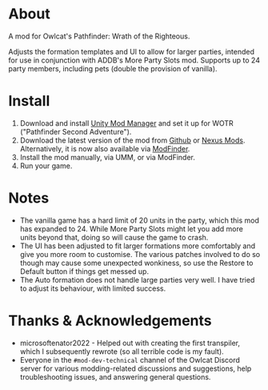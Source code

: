 # About

A mod for Owlcat's Pathfinder: Wrath of the Righteous.

Adjusts the formation templates and UI to allow for larger parties, intended for use in conjunction with ADDB's More Party Slots mod. Supports up to 24 party members, including pets (double the provision of vanilla).

# Install
1. Download and install [Unity Mod Manager](https://www.nexusmods.com/site/mods/21) and set it up for WOTR ("Pathfinder Second Adventure").
1. Download the latest version of the mod from [Github](/releases/latest) or [Nexus Mods](https://www.nexusmods.com/pathfinderwrathoftherighteous/mods/xxx). Alternatively, it is now also available via [ModFinder](https://github.com/Pathfinder-WOTR-Modding-Community/ModFinder/releases/latest).
1. Install the mod manually, via UMM, or via ModFinder.
1. Run your game.

# Notes
- The vanilla game has a hard limit of 20 units in the party, which this mod has expanded to 24. While More Party Slots might let you add more units beyond that, doing so will cause the game to crash.
- The UI has been adjusted to fit larger formations more comfortably and give you more room to customise. The various patches involved to do so though may
cause some unexpected wonkiness, so use the Restore to Default button if things get messed up.
- The Auto formation does not handle large parties very well. I have tried to adjust its behaviour, with limited success. 

# Thanks & Acknowledgements
- microsoftenator2022 - Helped out with creating the first transpiler, which I subsequently rewrote (so all terrible code is my fault).
- Everyone in the `#mod-dev-technical` channel of the Owlcat Discord server for various modding-related discussions and suggestions, help troubleshooting issues, and answering general questions.
